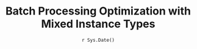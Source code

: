 ---
title : "Batch Processing Optimization with Mixed Instance Types"
date : "`r Sys.Date()`"
weight : 1
chapter : false
pre : " <b> 1. </b> "
---